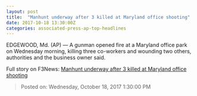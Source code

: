 ```yaml
---
layout: post
title:  "Manhunt underway after 3 killed at Maryland office shooting"
date: 2017-10-18 13:30:00Z
categories: associated-press-ap-top-headlines
---
```


EDGEWOOD, Md. (AP) — A gunman opened fire at a Maryland office park on Wednesday morning, killing three co-workers and wounding two others, authorities and the business owner said.


Full story on F3News: [Manhunt underway after 3 killed at Maryland office shooting](http://www.f3nws.com/n/2ajzrC)

> Posted on: Wednesday, October 18, 2017 1:30:00 PM
